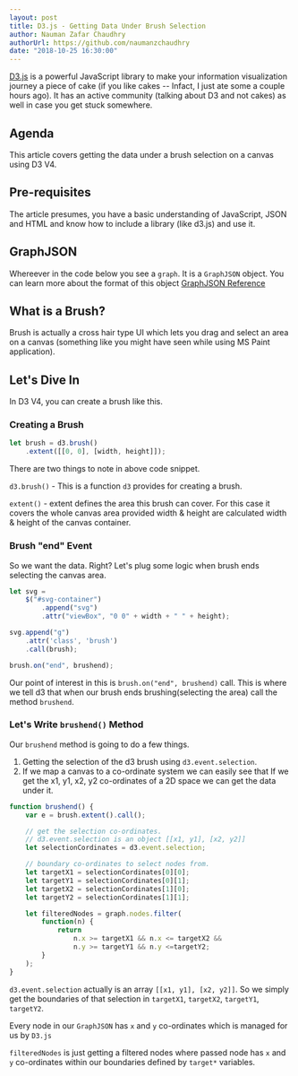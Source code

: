 ```yaml
---
layout: post
title: D3.js - Getting Data Under Brush Selection
author: Nauman Zafar Chaudhry
authorUrl: https://github.com/naumanzchaudhry
date: "2018-10-25 16:30:00"
---
```


[D3.js](https://d3js.org/) is a powerful JavaScript library to make your information visualization journey a piece of cake (if you like cakes -- Infact, I just ate some a couple hours ago). It has an active community (talking about D3 and not cakes) as well in case you get stuck somewhere.

## Agenda

This article covers getting the data under a brush selection on a canvas using D3 V4.

## Pre-requisites

The article presumes, you have a basic understanding of JavaScript, JSON and HTML and know how to include a library (like d3.js) and use it.

## GraphJSON

Whereever in the code below you see a `graph`. It is a `GraphJSON` object. You can learn more about the format of this object [GraphJSON Reference](https://github.com/GraphAlchemist/GraphJSON)

## What is a Brush?

Brush is actually a cross hair type UI which lets you drag and select an area on a canvas (something like you might have seen while using MS Paint application).

## Let's Dive In

In D3 V4, you can create a brush like this.

### Creating a Brush
```javascript
let brush = d3.brush()
	.extent([[0, 0], [width, height]]);
```
There are two things to note in above code snippet.

`d3.brush()` - This is a function `d3` provides for creating a brush.

`extent()` - extent defines the area this brush can cover. For this case it covers the whole canvas area provided width & height are calculated width & height of the canvas container.

### Brush "end" Event
So we want the data. Right? Let's plug some logic when brush ends selecting the canvas area.

```javascript
let svg = 
	$("#svg-container")
		.append("svg")
		.attr("viewBox", "0 0" + width + " " + height);

svg.append("g")
	.attr('class', 'brush')
	.call(brush);

brush.on("end", brushend);
```

Our point of interest in this is `brush.on("end", brushend)` call. This is where we tell d3 that when our brush ends brushing(selecting the area) call the method `brushend`.

### Let's Write `brushend()` Method

Our `brushend` method is going to do a few things.

1. Getting the selection of the d3 brush using `d3.event.selection`.
2. If we map a canvas to a co-ordinate system we can easily see that If we get the x1, y1, x2, y2 co-ordinates of a 2D space we can get the data under it.

```javascript
function brushend() {
	var e = brush.extent().call();

	// get the selection co-ordinates.
	// d3.event.selection is an object [[x1, y1], [x2, y2]]
	let selectionCordinates = d3.event.selection;

	// boundary co-ordinates to select nodes from.
	let targetX1 = selectionCordinates[0][0];
	let targetY1 = selectionCordinates[0][1];
	let targetX2 = selectionCordinates[1][0];
	let targetY2 = selectionCordinates[1][1];

	let filteredNodes = graph.nodes.filter(
		function(n) {
			return 
				n.x >= targetX1 && n.x <= targetX2 && 
				n.y >= targetY1 && n.y <=targetY2;
		}
	);
}
```

`d3.event.selection` actually is an array  `[[x1, y1], [x2, y2]]`. So we simply get the boundaries of that selection in `targetX1`, `targetX2`, `targetY1`, `targetY2`.

Every node in our `GraphJSON` has `x` and `y` co-ordinates which is managed for us by `D3.js`

`filteredNodes` is just getting a filtered nodes where passed node has `x` and `y` co-ordinates  within our boundaries defined by `target*` variables.